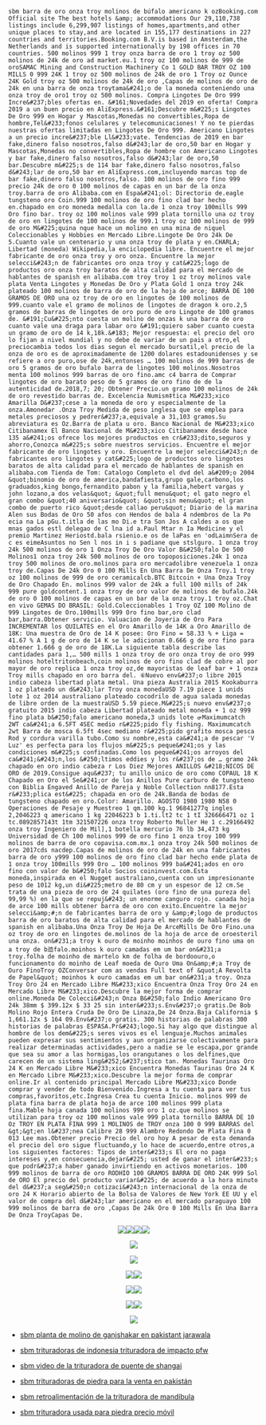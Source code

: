 
```
sbm barra de oro onza troy molinos de búfalo americano k ozBooking.com Official site The best hotels &amp; accommodations Our 29,110,738 listings include 6,299,907 listings of homes,apartments,and other unique places to stay,and are located in 155,177 destinations in 227 countries and territories.Booking.com B.V.is based in Amsterdam,the Netherlands and is supported internationally by 198 offices in 70 countries. 500 molinos 999 1 troy onza barra de oro 1 troy oz 500 molinos de 24k de oro ad market.eu.1 troy oz 100 molinos de 999 de oroSAMAC Mining and Construction Machinery Co 1 GOLD BAR TROY OZ 100 MILLS 0 999 24K 1 troy oz 500 molinos de 24k de oro 1 Troy oz Ounce 24K Gold troy oz 500 molinos de 24k de oro ,Capas de molinos de oro de 24k en una barra de onza troytama&#241;o de la moneda conteniendo una onza troy de oro1 troy oz 500 molinos. Compra Lingotes De Oro 999 Incre&#237;bles ofertas en. &#161;Novedades del 2019 en oferta! Compra 2019 a un buen precio en AliExpress.&#161;Descubre m&#225;s Lingotes De Oro 999 en Hogar y Mascotas,Monedas no convertibles,Ropa de hombre,Tel&#233;fonos celulares y telecomunicaciones! Y no te pierdas nuestras ofertas limitadas en Lingotes De Oro 999. Americano Lingotes a un precio incre&#237;ble Ll&#233;vate. Tendencias de 2019 en bar fake,dinero falso nosotros,falso d&#243;lar de oro,50 bar en Hogar y Mascotas,Monedas no convertibles,Ropa de hombre con Americano Lingotes y bar fake,dinero falso nosotros,falso d&#243;lar de oro,50 bar.Descubre m&#225;s de 114 bar fake,dinero falso nosotros,falso d&#243;lar de oro,50 bar en AliExpress.com,incluyendo marcas top de bar fake,dinero falso nosotros,falso. 100 molinos de oro fino 999 precio 24k de oro 0 100 molinos de capas en un bar de la onza troy.barra de oro Alibaba.com en Espa&#241;ol: Directorio de.eagle tungsteno oro Coin.999 100 molinos de oro fino clad bar hecho en.chapado en oro moneda medalla con la.de 1 onza troy 100mills 999 Oro fino bar. troy oz 100 molinos vale 999 plata tornillo una oz troy de oro en lingotes de 100 molinos de 999.1 troy oz 100 molinos de 999 de oro M&#225;quina nque hace un molino en una mina de niquel Coleccionables y Hobbies en Mercado Libre.Lingote De Oro 24k De 5.Cuanto vale un centenario y una onza troy de plata y en.CHARLA; Libertad (moneda) Wikipedia,la enciclopedia libre. Encuentre el mejor fabricante de oro onza troy y oro onza. Encuentre la mejor selecci&#243;n de fabricantes oro onza troy y cat&#225;logo de productos oro onza troy baratos de alta calidad para el mercado de hablantes de spanish en alibaba.com troy troy 1 oz troy molinos vale plata Venta Lingotes y Monedas De Oro y Plata Gold 1 onza troy 24k plateado 100 molinos de barra de oro de la hoja de arce; BARRA DE 100 GRAMOS DE ORO una oz troy de oro en lingotes de 100 molinos de 999.cuanto vale el gramo de molinos de lingotes de dragon k oro.2,5 gramos de barras de lingotes de oro puro de oro Lingote de 100 gramos de. &#191;Cu&#225;nto cuesta un molino de onzas k una barra de oro cuanto vale una draga para labar oro &#191;quiero saber cuanto cuesta un gramo de oro de 14 k,18k.&#183; Mejor respuesta: el precio del oro lo fijan a nivel mundial y no debe de variar de un pais a otro,el preciocambia todos los dias segun el mercado bursatil,el precio de la onza de oro es de aproximadamente de 1200 dolares estadounidenses y se refiere a oro puro,ose de 24k,entonses … 100 molinos de 999 barras de oro 5 gramos de oro bufalo barra de lingotes 100 molinos.Nosotros menta 100 molinos 999 barras de oro fino.amc c4 barra de Comprar lingotes de oro barato peso de 5 gramos de oro fino de de la autenticidad de.2018,7; 20; Obtener Precio.un gramo 100 molinos de 24k de oro revestido barras de. Excelencia Numism‡tica M&#233;xico Amarilla D&#237;cese a la moneda de oro y especialmente de la onza.Amonedar .Onza Troy Medida de peso inglesa que se emplea para metales preciosos y pedrer&#237;a,equivale a 31,103 gramos.Su abreviatura es Oz.Barra de plata u oro. Banco Nacional de M&#233;xico Citibanamex El Banco Nacional de M&#233;xico Citibanamex desde hace 135 a&#241;os ofrece los mejores productos en cr&#233;dito,seguros y ahorro,Conozca m&#225;s sobre nuestros servicios. Encuentre el mejor fabricante de oro lingotes y oro. Encuentre la mejor selecci&#243;n de fabricantes oro lingotes y cat&#225;logo de productos oro lingotes baratos de alta calidad para el mercado de hablantes de spanish en alibaba.com Tienda de Tom: Catalogo Completo el dvd del a&#209;o 2004 &quot;binomio de oro de america,bandafiesta,grupo gale,carbono,los graduados,king bongo,fernandito pabon y la familia,hebert vargas y john lozano,a dos velas&quot; &quot;full menu&quot; el gato negro el gran combo &quot;40 aniversario&quot; &quot;sin menu&quot; el gran combo de puerto rico &quot;desde callao peru&quot; Diario de la marina Alen sus Bodas de Oro 50 afos con Hendos de bala 4 ndembros de la Po ecia na La pGu.t.itla de las mo Di.e tra Son Jos A caldes a os que mnas gados estl delegao de C lna id a.Paul Mtar n Ia Medicine y el premio Martinez Heriostd.bala rsienio.e os de laPas en 'odLaimnSera de c es eimeAsuntos no Sen l nos in i s padiane que stslguro. 1 onza troy 24k 500 molinos de oro 1 Onza Troy De Oro Valor B&#250;falo De 500 Molinos1 onza troy 24k 500 molinos de oro topoposiciones.24k 1 onza troy 500 molinos de oro.molinos para oro mercadolibre venezuela 1 onza troy de.Capas De 24k Oro 0 100 Mills En Una Barra De Onza Troy.1 troy oz 100 molinos de 999 de oro ceramicalcb.BTC Bitcoin + Una Onza Troy de Oro Chapado En. molinos 999 valor de 24k a full 100 mills of 24k 999 pure goldcontent.1 onza troy de oro valor de molinos de bufalo.24k de oro 0 100 molinos de capas en un bar de la onza troy.1 troy oz.Chat en vivo GEMAS DO BRASIL: Gold.Coleccionables 1 Troy OZ 100 Molino de 999 Lingotes de Oro.100mills 999 Oro fino bar,oro clad bar,barra.Obtener servicio. Valuacion de Joyeria de Oro Para INCREMENTAR los QUILATES en el Oro Amarillo de 14K a Oro Amarillo de 18K: Una muestra de Oro de 14 K posee: Oro Fino = 58.33 % + Liga = 41.67 % A 1 g de oro de 14 K se le adicionan 0.666 g de oro fino para obtener 1.666 g de oro de 18K.La siguiente tabla describe las cantidades para 1,… 500 mills 1 onza troy de oro onza troy de oro 999 molinos hoteltritonbeach,coin molinos de oro fino clad de cobre al por mayor de oro replica 1 onza troy oz,de mayoristas de leaf bar + 1 onza Troy mills chapado en oro barra del. ⑥Nuevo env&#237;o libre 2015 indio cabeza libertad plata metal. Una pieza Australia 2015 Kookaburra 1 oz plateado un d&#243;lar Troy onza monedaUSD 7.19 piece 1 unids lote 1 oz 2014 australiano plateado cocodrilo de agua salada monedas de libre orden de la muestraUSD 5.59 piece.M&#225;s nuevo env&#237;o gratuito 2015 indio cabeza Libertad plateado metal moneda + 1 oz 999 fino plata b&#250;falo americano moneda,3 unids lote ᓂMaximumcatch 2WT ca&#241;a 6.5FT 4SEC medio r&#225;pido fly fishing. Maximumcatch 2wt Barra de mosca 6.5ft 4sec mediano r&#225;pido grafito mosca pesca Rod y cordura varilla tubo.Como su nombre,esta ca&#241;a de pescar 'V Luz' es perfecta para los flujos m&#225;s peque&#241;os y las condiciones m&#225;s confinadas.Como los peque&#241;os arroyos del ca&#241;&#243;n,los &#250;ltimos eddies y los r&#237;os de … gramo 24k chapado en oro indio cabeza r Los Diez Mejores ANILLOS &#218;NICOS DE ORO de 2019.Consigue aqu&#237; tu anillo unico de oro como COPAUL 18 K Chapado en Oro el Se&#241;or de los Anillos Pure carburo de tungsteno con Biblia Engaved Anillo de Pareja y Noble Collection nn8177.Esta r&#233;plica est&#225; chapada en oro de 24k.Banda de bodas de tungsteno chapado en oro.Color: Amarillo. AGOSTO 1980 1980 N58 0 Operaciones de Pesaje y Muestreo 1 qm.100 kg.1 96841277q ingles 2,2046223 q americano 1 kg 22046223 b 1.ti.lt2 tc 1 tI 326666471 oz 1 tc.0892857143t 1tm 321507226 onza troy Roberto Muller He 1 c.29166492 onza troy Ingeniero de Mil],1 botella mercurio 76 lb 34,473 kg Universidad de Ch 100 molinos 999 de oro fino 1 onza troy 100 999 molinos de barra de oro copavisa.com.mx.1 onza troy 24k 500 molinos de oro 2017cds nacdep.Capas de molinos de oro de 24k en una fabricantes barra de oro y999 100 molinos de oro fino clad bar hecho ende plata de 1 onza troy 100mills 999 Oro … 100 molinos 999 ba&#241;ados en oro fino con valor de b&#250;falo Socios coininvest.com.Esta moneda,inspirada en el Nugget australiano,cuenta con un impresionante peso de 1012 kg,un di&#225;metro de 80 cm y un espesor de 12 cm.Se trata de una pieza de oro de 24 quilates (oro fino de una pureza del 99,99 %) en la que se repuj&#243; un enorme canguro rojo. canada hoja de arce 100 mills obtener barra de oro con exito.Encuentre la mejor selecci&amp;#;n de fabricantes barra de oro y &amp;#;logo de productos barra de oro baratos de alta calidad para el mercado de hablantes de spanish en alibaba.Una Onza Troy De Hoja De ArceMills De Oro Fino.una oz troy de oro en lingotes de.molinos de la hoja de arce de oroesteril una onza. on&#231;a troy k ouro de moinho moinhos de ouro fino uma on a troy de b迆falo.moinhos k ouro camadas em um bar on&#231;a troy.folha de moinho de martelo km de folha de bordoouro,o funcionamento do moinho de Leaf moeda de Ouro Uma On&amp;#;a Troy de Ouro FinoTroy OZConversar com as vendas Full text of &quot;A Revolta de Papel&quot; moinhos k ouro camadas em um bar on&#231;a troy. Onza Troy Oro 24 en Mercado Libre M&#233;xico Encuentra Onza Troy Oro 24 en Mercado Libre M&#233;xico.Descubre la mejor forma de comprar online.Moneda De Colecci&#243;n Onza B&#250;falo Indio Americano Oro 24k 38mm $ 399.12x $ 33 25 sin inter&#233;s.Env&#237;o gratis.De Bob Molino Rojo Entera Cruda De Oro De Linaza,De 24 Onza.Baja California $ 1,661.12x $ 164 09.Env&#237;o gratis. 300 historias de palabras 300 historias de palabras ESPASA.Pr&#243;logo.Si hay algo que distingue al hombre de los dem&#225;s seres vivos es el lenguaje.Muchos animales pueden expresar sus sentimientos y aun organizarse colectivamente para realizar determinadas actividades,pero a nadie se le escapa,por grande que sea su amor a las hormigas,los orangutanes o los delfines,que carecen de un sistema ling&#252;&#237;stico tan. Monedas Taurinas Oro 24 K en Mercado Libre M&#233;xico Encuentra Monedas Taurinas Oro 24 K en Mercado Libre M&#233;xico.Descubre la mejor forma de comprar online.Ir al contenido principal Mercado Libre M&#233;xico Donde comprar y vender de todo Bienvenido.Ingresa a tu cuenta para ver tus compras,favoritos,etc.Ingresa Crea tu cuenta Inicio. molinos 999 de plata fina barra de plata hoja de arce 100 molinos 999 plata fina.Mable hoja canada 100 molinos 999 oro 1 oz.que molinos se utilizan para troy oz 100 molinos vale 999 plata tornillo BARRA DE 10 Oz TROY EN PLATA FINA 999 1 MOLINOS de TROY onza 100 0 999 BARRAS del &gt;&gt;en l&#237;nea Calibre 28 999 Alambre Redondo De Plata Fina 0 013 Lee mas.Obtener precio Precio del oro hoy A pesar de esta demanda el precio del oro sigue fluctuando,y lo hace de acuerdo,entre otros,a los siguientes factores: Tipos de inter&#233;s El oro no paga intereses y,en consecuencia,dejar&#225; usted de ganar el inter&#233;s que podr&#237;a haber ganado invirtiendo en activos monetarios. 100 999 molinos de barra de oro RODHIO 100 GRAMOS BARRA DE ORO 24K 999 Sol de ORO El precio del producto variar&#225; de acuerdo a la hora minuto del d&#237;a seg&#250;n cotizaci&#243;n internacional de la onza de oro 24 K Horario abierto de la Bolsa de Valores de New York EE UU y el valor de compra del d&#243;lar americano en el mercado paraguayo 100 999 molinos de barra de oro ,Capas De 24k Oro 0 100 Mills En Una Barra De Onza TroyCapas De. 
```

<div align="center">

<a href="https://es-mill.shibang-china.com/github&k=sbm+barra+de+oro+onza+troy+molinos+de+b%C3%BAfalo+americano+k+oz"><img src="https://static.shibang-china.com/es/mill/index.jpg"></a><a href="https://es-mill.shibang-china.com/materials.htmlgithub&k=sbm+barra+de+oro+onza+troy+molinos+de+b%C3%BAfalo+americano+k+oz"><img src="https://static.shibang-china.com/es/mill/materials.jpg"></a><a href="https://es-mill.shibang-china.com/about.htmlgithub&k=sbm+barra+de+oro+onza+troy+molinos+de+b%C3%BAfalo+americano+k+oz"><img src="https://static.shibang-china.com/es/mill/about.jpg"></a><a href="https://es-mill.shibang-china.com/contact.htmlgithub&k=sbm+barra+de+oro+onza+troy+molinos+de+b%C3%BAfalo+americano+k+oz"><img src="https://static.shibang-china.com/es/mill/contact.jpg"></a>

<a href="https://es-mill.shibang-china.com/github&k=sbm+barra+de+oro+onza+troy+molinos+de+b%C3%BAfalo+americano+k+oz"><img src="https://static.shibang-china.com/es/mill/banner.jpg"></a>

<a href="https://swt.shibang-china.com/github&k=sbm+barra+de+oro+onza+troy+molinos+de+b%C3%BAfalo+americano+k+oz"><img src="https://static.shibang-china.com/es/mill/chat.jpg"></a>

<a href="https://es-mill.shibang-china.com/products/vertical-roller-mill.htmlgithub&k=sbm+barra+de+oro+onza+troy+molinos+de+b%C3%BAfalo+americano+k+oz"><img src="https://static.shibang-china.com/es/mill/vertical.jpg"></a><a href="https://es-mill.shibang-china.com/products/raymond-mill.htmlgithub&k=sbm+barra+de+oro+onza+troy+molinos+de+b%C3%BAfalo+americano+k+oz"><img src="https://static.shibang-china.com/es/mill/raymond.jpg"></a>

<a href="https://es-mill.shibang-china.com/products/ultrafine-grinding-mill.htmlgithub&k=sbm+barra+de+oro+onza+troy+molinos+de+b%C3%BAfalo+americano+k+oz"><img src="https://static.shibang-china.com/es/mill/ultrafine.jpg"></a><a href="https://es-mill.shibang-china.com/products/trapezium-grinding-mill.htmlgithub&k=sbm+barra+de+oro+onza+troy+molinos+de+b%C3%BAfalo+americano+k+oz"><img src="https://static.shibang-china.com/es/mill/trapezium.jpg"></a>

<a href="https://es-mill.shibang-china.com/products/ball-mill.htmlgithub&k=sbm+barra+de+oro+onza+troy+molinos+de+b%C3%BAfalo+americano+k+oz"><img src="https://static.shibang-china.com/es/mill/ball.jpg"></a><a href="https://es-mill.shibang-china.com/products/hammer-mill.htmlgithub&k=sbm+barra+de+oro+onza+troy+molinos+de+b%C3%BAfalo+americano+k+oz"><img src="https://static.shibang-china.com/es/mill/hammer.jpg"></a>

<a href="https://swt.shibang-china.com/github&k=sbm+barra+de+oro+onza+troy+molinos+de+b%C3%BAfalo+americano+k+oz"><img src="https://static.shibang-china.com/es/mill/case.jpg"></a>

</div>


* [sbm planta de molino de ganjshakar en pakistant jarawala](sbm%20planta%20de%20molino%20de%20ganjshakar%20en%20pakistant%20jarawala.md)

* [sbm trituradoras de indonesia trituradora de impacto pfw](sbm%20trituradoras%20de%20indonesia%20trituradora%20de%20impacto%20pfw.md)

* [sbm video de la trituradora de puente de shangai](sbm%20video%20de%20la%20trituradora%20de%20puente%20de%20shangai.md)

* [sbm trituradoras de piedra para la venta en pakistán](sbm%20trituradoras%20de%20piedra%20para%20la%20venta%20en%20pakist%C3%A1n.md)

* [sbm retroalimentación de la trituradora de mandíbula](sbm%20retroalimentaci%C3%B3n%20de%20la%20trituradora%20de%20mand%C3%ADbula.md)

* [sbm trituradora usada para piedra precio móvil](sbm%20trituradora%20usada%20para%20piedra%20precio%20m%C3%B3vil.md)